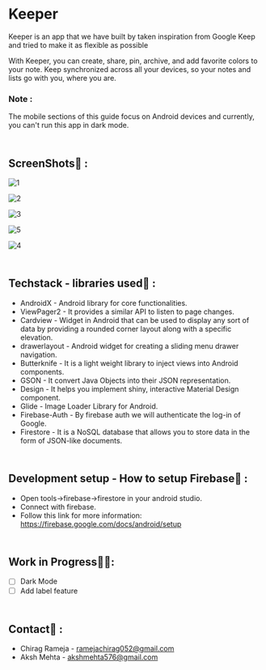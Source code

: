 # Keeper
Keeper is an app that we have built by taken inspiration from Google Keep and tried to make it as flexible as possible

With Keeper, you can create, share, pin, archive, and add favorite colors to your note. Keep synchronized across all your devices, so your notes and lists go with you, where you are.

### **Note :** 
The mobile sections of this guide focus on Android devices and currently, you can't run this app in dark mode.

## <h2><br/>ScreenShots:iphone: :
![1](https://user-images.githubusercontent.com/71426030/115999410-3a6bec80-a609-11eb-9a94-5038c245fb1c.jpeg)

![2](https://user-images.githubusercontent.com/71426030/115999899-6e481180-a60b-11eb-9525-b7e8a1c69292.jpeg)

![3](https://user-images.githubusercontent.com/71426030/115999901-7011d500-a60b-11eb-9337-0148d6dfbfa1.jpeg)

![5](https://user-images.githubusercontent.com/71426030/115999902-70aa6b80-a60b-11eb-8a00-95154a6d0780.jpeg)

![4](https://user-images.githubusercontent.com/71426030/115999903-70aa6b80-a60b-11eb-84d9-c052a7628049.jpeg)

## <h2><br/>Techstack - libraries used:hammer: :
* AndroidX - Android library for core functionalities.
* ViewPager2 - It provides a similar API to listen to page changes.
* Cardview - Widget in Android that can be used to display any sort of data
 by providing a rounded corner layout along with a specific elevation.
* drawerlayout -  Android widget for creating a sliding menu drawer navigation.
* Butterknife - It is a light weight library to inject views into Android components.
* GSON - It convert Java Objects into their JSON representation.
* Design - It helps you implement shiny, interactive Material Design component.
* Glide - Image Loader Library for Android.
* Firebase-Auth - By firebase  auth we will authenticate the log-in of Google.
* Firestore -  It is a NoSQL database that allows you to store data in the form of JSON-like documents.

## <h2><br/>Development setup - How to setup Firebase:wrench: :
* Open tools->firebase->firestore in your android studio.
* Connect with firebase.
* Follow this link for more information:
	https://firebase.google.com/docs/android/setup
  
## <h2><br/>Work in Progress:construction::construction::
- [ ] Dark Mode
- [ ] Add label feature

## <h2><br/>Contact:link: :
* Chirag Rameja - ramejachirag052@gmail.com
* Aksh Mehta - akshmehta576@gmail.com
  
